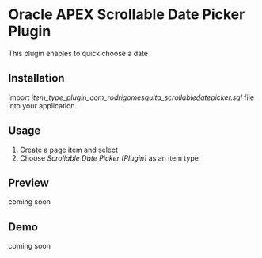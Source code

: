# Oracle APEX Scrollable Date Picker Plugin
This plugin enables to quick choose a date 

## Installation ##
Import *item_type_plugin_com_rodrigomesquita_scrollabledatepicker.sql* file into your application.

## Usage ##
1. Create a page item and select 
2. Choose *Scrollable Date Picker [Plugin]* as an item type

## Preview ##
coming soon

## Demo ##
coming soon


